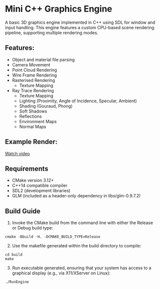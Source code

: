 # Mini C++ Graphics Engine 

A basic 3D graphics engine implemented in C++ using SDL for window and input handling. This engine features a custom CPU-based scene rendering pipeline, supporting multiple rendering modes.

## Features:
- Object and material file parsing
- Camera Movement
- Point Cloud Rendering
- Wire Frame Rendering
- Rasterised Rendering
    - Texture Mapping
- Ray Trace Rendering
    - Texture Mapping
    - Lighting (Proximity, Angle of Incidence, Specular, Ambient)
    - Shading (Gouraud, Phong)
    - Soft Shadows
    - Reflections
    - Environment Maps
    - Normal Maps

## Example Render:
[Watch video](render.gif)

## Requirements
- CMake version 3.12+
- C++14 compatible compiler
- SDL2 (development libraries)
- GLM (included as a header-only dependency in libs/glm-0.9.7.2)

## Build Guide
1. Invoke the CMake build from the command line with either the Release or Debug build type:

```cmake -Bbuild -H. -DCMAKE_BUILD_TYPE=Release```

2. Use the makefile generated within the build directory to compile:

```cd build```  
```make```

3. Run executable generated, ensuring that your system has access to a graphical display (e.g., via X11/XServer on Linux):

```./RunEngine```